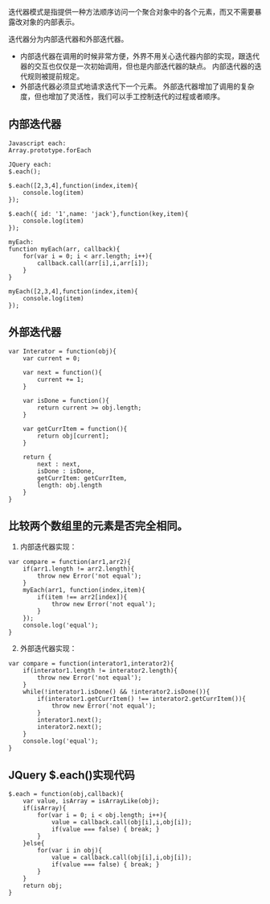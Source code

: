 迭代器模式是指提供一种方法顺序访问一个聚合对象中的各个元素，而又不需要暴露改对象的内部表示。 

迭代器分为内部迭代器和外部迭代器。  
- 内部迭代器在调用的时候非常方便，外界不用关心迭代器内部的实现，跟迭代器的交互也仅仅是一次初始调用，但也是内部迭代器的缺点。
内部迭代器的迭代规则被提前规定。
- 外部迭代器必须显式地请求迭代下一个元素。
外部迭代器增加了调用的复杂度，但也增加了灵活性，我们可以手工控制迭代的过程或者顺序。

## 内部迭代器
~~~
Javascript each:
Array.prototype.forEach

JQuery each:
$.each();

$.each([2,3,4],function(index,item){ 
	console.log(item)
});

$.each({ id: '1',name: 'jack'},function(key,item){
	console.log(item)
});

myEach: 
function myEach(arr, callback){
	for(var i = 0; i < arr.length; i++){
		callback.call(arr[i],i,arr[i]);
	}
}

myEach([2,3,4],function(index,item){
	console.log(item)
});
~~~

## 外部迭代器
~~~
var Interator = function(obj){
	var current = 0;

	var next = function(){
		current += 1;
	}

	var isDone = function(){
		return current >= obj.length;
	}

	var getCurrItem = function(){
		return obj[current];
	}

	return {
		next : next,
		isDone : isDone,
		getCurrItem: getCurrItem,
		length: obj.length
	}
}
~~~

## 比较两个数组里的元素是否完全相同。

1. 内部迭代器实现：
~~~
var compare = function(arr1,arr2){
	if(arr1.length != arr2.length){
		throw new Error('not equal');
	}
	myEach(arr1, function(index,item){
		if(item !== arr2[index]){
			throw new Error('not equal');
		}
	});
	console.log('equal');
}
~~~

2. 外部迭代器实现：
~~~
var compare = function(interator1,interator2){
	if(interator1.length != interator2.length){
		throw new Error('not equal');
	}
	while(!interator1.isDone() && !interator2.isDone()){
		if(interator1.getCurrItem() !== interator2.getCurrItem()){
			throw new Error('not equal');
		}
		interator1.next();
		interator2.next();
	}
	console.log('equal');
}
~~~

## JQuery $.each()实现代码
~~~
$.each = function(obj,callback){
	var value, isArray = isArrayLike(obj);
	if(isArray){
		for(var i = 0; i < obj.length; i++){
			value = callback.call(obj[i],i,obj[i]);
			if(value === false) { break; }
		}
	}else{
		for(var i in obj){
			value = callback.call(obj[i],i,obj[i]);
			if(value === false) { break; }
		}
	}
	return obj;
}
~~~